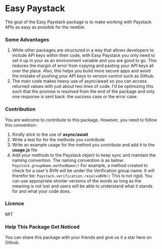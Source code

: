 # Easy Paystack
The goal of the Easy Paystack package is to make working with Paystack APIs as easy as possible for the newbie.

### Some Advantages
1. While other packages are structured in a way that allows developers to include API keys within their code, with Easy 
Paystack you only need to set it up in your as an environment variable and you are good to go. This reduces the margin of error
from copying and pasting your API keys all over the place. Also, this helps you build more secure apps and avoid the mistake
of pushing your API keys to version control such as Github.
2. The main code makes heavy use of async/await so you can access returned values with just about two lines of code. I'd be optimizing
this such that the promise is resolved from the end of the package and only one response is sent back: the success case or the error
case.

### Contribution
You are welcome to contribute to this package. However, you need to follow this convention:
1. Kindly stick to the use of __async/await__
2. Write a test for for the methods you contribute
3. Write an example usage for the method you contribute and add it to the __usage.js__ file
4. Add your methods to the Paystack object to keep sync and maintain the naming convention. The naming convention is as below:
  ```Paystack.groupName.methodName()```
  For example, a method created to check for a user's BVN will be under the Verification group name. It will therefor be:
  ```Paystack.verification.resolveBVN()```
  This is not rigid. You can use appropriate shorter versions of the words as long as the meaning is not lost and users will 
  be able to understand what it stands for and what your code does.
  
  ### Licence
  MIT
  
  ### Help This Package Get Noticed
  You can share this package with your friends and give us it a star here on Github.
